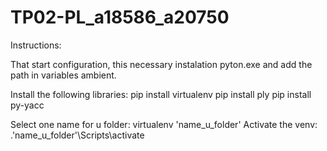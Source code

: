 # TP02-PL_a18586_a20750

Instructions:

That start configuration, this necessary instalation pyton.exe and add the path in variables ambient.

Install the following libraries:
pip install virtualenv
pip install ply
pip install py-yacc

Select one name for u folder: virtualenv 'name_u_folder' 
Activate the venv: .\'name_u_folder'\Scripts\activate
